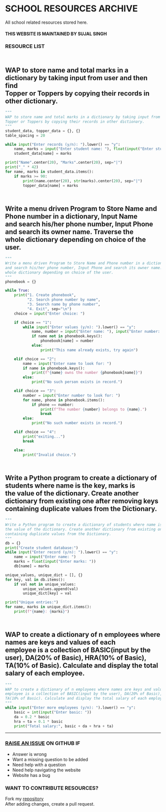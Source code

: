 # SCHOOL RESOURCES ARCHIVE

All school related resources stored here.

#### THIS WEBSITE IS MAINTAINED BY SUJAL SINGH

### RESOURCE LIST

## <br>WAP to store name and total marks in a dictionary by taking input from user and then find<br>Topper or Toppers by copying their records in other dictionary.<br>
```python
"""
WAP to store name and total marks in a dictionary by taking input from user and then find
Topper or Toppers by copying their records in other dictionary.
"""
student_data, topper_data = {}, {}
table_spacing = 20

while input("Enter records (y/n): ").lower() == "y":
    name, marks = input("Enter student name: "), float(input("Enter student marks: "))
    student_data[name] = marks

print("Name".center(20), "Marks".center(20), sep="|")
print("_" * 42)
for name, marks in student_data.items():
    if marks >= 90:
        print(name.center(20), str(marks).center(20), sep="|")
        topper_data[name] = marks

```
## <br>Write a menu driven Program to Store Name and Phone number in a dictionary, Input Name<br>and search his/her phone number, Input Phone and search its owner name. Traverse the<br>whole dictionary depending on choice of the user.<br>
```python
"""
Write a menu driven Program to Store Name and Phone number in a dictionary, Input Name
and search his/her phone number, Input Phone and search its owner name. Traverse the
whole dictionary depending on choice of the user.
"""
phonebook = {}

while True:
    print("1. Create phonebook",
          "2. Search phone number by name",
          "3. Search name by phone number",
          "4. Exit", sep="\n")
    choice = input("Enter choice: ")

    if choice == "1":
        while input("Enter values (y/n): ").lower() == "y":
            name, number = input("Enter name: "), input("Enter number: ")
            if name not in phonebook.keys():
                phonebook[name] = number
            else:
                print("This name already exists, try again")

    elif choice == "2":
        name = input("Enter name to look for: ")
        if name in phonebook.keys():
            print(f"{name} owns the number {phonebook[name]}")
        else:
            print("No such person exists in record.")

    elif choice == "3":
        number = input("Enter number to look for: ")
        for name, phone in phonebook.items():
            if phone == number:
                print(f"The number {number} belongs to {name}.")
                break
        else:
            print("No such number exists in record.")

    elif choice == "4":
        print("exiting...")
        break

    else:
        print("Invalid choice.")

```
## <br>Write a Python program to create a dictionary of students where name is the key, marks is<br>the value of the dictionary. Create another dictionary from existing one after removing keys<br>containing duplicate values from the Dictionary.<br>
```python
"""
Write a Python program to create a dictionary of students where name is the key, marks is
the value of the dictionary. Create another dictionary from existing one after removing keys
containing duplicate values from the Dictionary.
"""
db = {}
print("Create student database:")
while input("Enter record (y/n): ").lower() == "y":
    name = input("Enter name: ")
    marks = float(input("Enter marks: "))
    db[name] = marks

unique_values, unique_dict = [], {}
for key, val in db.items():
    if val not in unique_values:
        unique_values.append(val)
        unique_dict[key] = val

print("Unique entries:")
for name, marks in unique_dict.items():
    print(f"{name}: {marks}")

```
## <br>WAP to create a dictionary of n employees where names are keys and values of each<br>employee is a collection of BASIC(input by the user), DA(20% of Basic), HRA(10% of Basic),<br>TA(10% of Basic). Calculate and display the total salary of each employee.<br>
```python
"""
WAP to create a dictionary of n employees where names are keys and values of each
employee is a collection of BASIC(input by the user), DA(20% of Basic), HRA(10% of Basic),
TA(10% of Basic). Calculate and display the total salary of each employee.
"""
while input("Enter more employees (y/n): ").lower() == "y":
    basic = int(input("Enter basic: "))
    da = 0.2 * basic
    hra = ta = 0.1 * basic
    print("Total salary:", basic + da + hra + ta)

```


---

### [RAISE AN ISSUE](https://github.com/sujaldev/school/issues/new/choose) ON GITHUB IF

- Answer is wrong
- Want a missing question to be added
- Need help with a question
- Need help navigating the website
- Website has a bug

### WANT TO CONTRIBUTE RESOURCES?

Fork my [repository](https://github.com/sujaldev/school) \
After adding changes, create a pull request.
